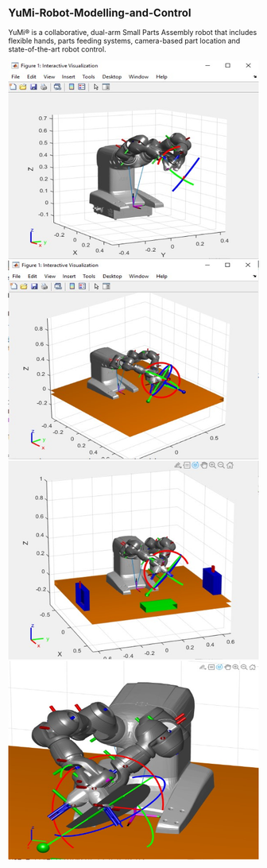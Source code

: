 ## YuMi-Robot-Modelling-and-Control

YuMi® is a collaborative, dual-arm Small Parts Assembly robot that 
includes flexible hands, parts feeding systems, camera-based part location and state-of-the-art robot control.

<img src="https://github.com/souvik0306/YuMi-Robot-Modelling-and-Control/blob/master/YuMi_Robot_First_Look.jpg" width="600" height="400">

<img src="https://github.com/souvik0306/YuMi-Robot-Modelling-and-Control/blob/master/YuMi_Robot_with_Obstruction.jpg" width="600" height="400">

<img src="https://github.com/souvik0306/YuMi-Robot-Modelling-and-Control/blob/master/YuMi_Robot_with_Obstruction_complete.jpg" width="600" height="400">

<img src="https://github.com/souvik0306/YuMi-Robot-Modelling-and-Control/blob/master/Yumi_Enlarged.jpg" width="600" height="400">

